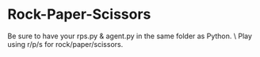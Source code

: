 # Rock-Paper-Scissors

Be sure to have your rps.py & agent.py in the same folder as Python. \\
Play using r/p/s for rock/paper/scissors.
